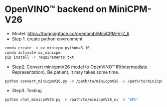 # OpenVINO™ backend on MiniCPM-V26
* Model: https://huggingface.co/openbmb/MiniCPM-V-2_6
* Step 1. create python environment

``` sh
conda create -n ov_minicpm python=3.10
conda activate ov_minicpm
pip install -r requirements.txt
```

* Step2. Convert minicpmV26 model to OpenVINO™ IR(Intermediate Representation). Be patient, it may takes some time.
``` sh
python convert_minicpmV26.py -m /path/to/minicpmV26 -o /path/to/minicpmV26_ov
```

* Step3. Testing
``` sh
python chat_minicpmV26.py -m /path/to/minicpmV26_ov -d "GPU"
```
